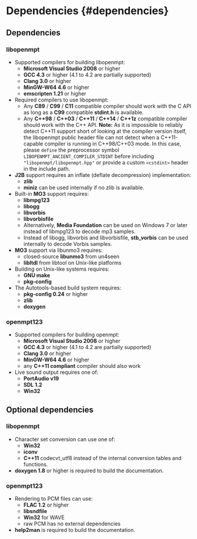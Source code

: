 
Dependencies {#dependencies}
============


Dependencies
------------

### libopenmpt

 *  Supported compilers for building libopenmpt:
     *  **Microsoft Visual Studio 2008** or higher
     *  **GCC 4.3** or higher (4.1 to 4.2 are partially supported)
     *  **Clang 3.0** or higher
     *  **MinGW-W64 4.6** or higher
     *  **emscripten 1.21** or higher
 *  Required compilers to use libopenmpt:
     *  Any **C89** / **C99** / **C11** compatible compiler should work with
        the C API as long as a **C99** compatible **stdint.h** is available.
     *  Any **C++98** / **C++03** / **C++11** / **C++14** / **C++1z** compatible
        compiler should work with the C++ API.
        **Note:** As it is impossible to reliably detect C++11 support short of
        looking at the compiler version itself, the libopenmpt public header
        file can not detect when a C++11-capable compiler is running in
        C++98/C++03 mode. In this case, please `define` the preprocessor symbol
        `LIBOPENMPT_ANCIENT_COMPILER_STDINT` before including
        `"libopenmpt/libopenmpt.hpp"` or provide a custom `<cstdint>` header in
        the include path. 
 *  **J2B** support requires an inflate (deflate decompression) implementation:
     *  **zlib**
     *  **miniz** can be used internally if no zlib is available.
 *  Built-in **MO3** support requires:
     *  **libmpg123**
     *  **libogg**
     *  **libvorbis**
     *  **libvorbisfile**
     *  Alternatively, **Media Foundation** can be used on Windows 7 or later
        instead of libmpg123 to decode mp3 samples.
     *  Instead of libogg, libvorbis and libvorbisfile, **stb_vorbis** can be
        used internally to decode Vorbis samples.
 *  **MO3** support via libunmo3 requires:
     *  closed-source **libunmo3** from un4seen
     *  **libltdl** from libtool on Unix-like platforms
 *  Building on Unix-like systems requires:
     *  **GNU make**
     *  **pkg-config**
 *  The Autotools-based build system requires:
     *  **pkg-config 0.24** or higher
     *  **zlib**
     *  **doxygen**

### openmpt123

 *  Supported compilers for building openmpt:
     *  **Microsoft Visual Studio 2008** or higher
     *  **GCC 4.3** or higher (4.1 to 4.2 are partially supported)
     *  **Clang 3.0** or higher
     *  **MinGW-W64 4.6** or higher
     *  any **C++11 compliant** compiler should also work
 *  Live sound output requires one of:
     *  **PortAudio v19**
     *  **SDL 1.2**
     *  **Win32**


Optional dependencies
---------------------

### libopenmpt

 *  Character set conversion can use one of:
     *  **Win32**
     *  **iconv**
     *  **C++11** codecvt_utf8
    instead of the internal conversion tables and functions.
 *  **doxygen 1.8** or higher is required to build the documentation.

### openmpt123

 *  Rendering to PCM files can use:
     *  **FLAC 1.2** or higher
     *  **libsndfile**
     *  **Win32** for WAVE
     *  raw PCM has no external dependencies
 *  **help2man** is required to build the documentation.

